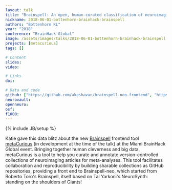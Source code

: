 ```yaml
---
layout: talk
title: "Brainspell: An open, human-curated classification of neuroimaging literature"
nickname: 2018-06-01-bottenhorn-brainhack-brainspell
authors: "Bottenhorn KL"
year: "2018"
conference: "BrainHack Global"
image: /assets/images/talks/2018-06-01-bottenhorn-brainhack-brainspell.png
projects: [metacurious]
tags: []

# Content
slides:
video:

# Links
doi:

# Data and code
github: ["https://github.com/akeshavan/brainspell-neo-frontend", "https://github.com/OpenNeuroLab/brainspell-neo"]
neurovault:
openneuro:
osf:
f1000:
---
```

{% include JB/setup %}

Katie gave this data blitz about the new [Brainspell](https://github.com/akeshavan/brainspell-neo-frontend) frontend tool [metaCurious](https://metacurious.org/) (in development at the time of the talk) at the Miami BrainHack Global event. Bringing together human cleverness and big data, metaCurious is a tool to help you curate and annotate version-controlled collections of neuroimaging articles for meta-analyses. This tool facilitates collaboration and reproducibility by building sharable collections as GitHub repositories, providing a front end to Brainspell-neo, which started from Roberto Toro's Brainspell, itself based on Tal Yarkoni's NeuroSynth: standing on the shoulders of Giants!
